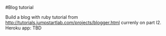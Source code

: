 #Blog tutorial

Build a blog with ruby tutorial from  http://tutorials.jumpstartlab.com/projects/blogger.html
currenly on part I2.
Heroku app: TBD

